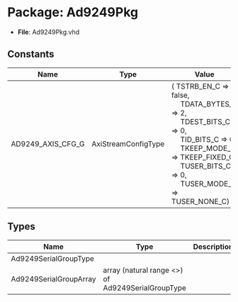 # Package: Ad9249Pkg

- **File**: Ad9249Pkg.vhd
## Constants

| Name              | Type                | Value                                                                                                                                                                                                                                                                                                                                                                                                                                       | Description |
| ----------------- | ------------------- | ------------------------------------------------------------------------------------------------------------------------------------------------------------------------------------------------------------------------------------------------------------------------------------------------------------------------------------------------------------------------------------------------------------------------------------------- | ----------- |
| AD9249_AXIS_CFG_G | AxiStreamConfigType |  (       TSTRB_EN_C    => false,<br><span style="padding-left:20px">       TDATA_BYTES_C => 2,<br><span style="padding-left:20px">       TDEST_BITS_C  => 0,<br><span style="padding-left:20px">       TID_BITS_C    => 0,<br><span style="padding-left:20px">       TKEEP_MODE_C  => TKEEP_FIXED_C,<br><span style="padding-left:20px">       TUSER_BITS_C  => 0,<br><span style="padding-left:20px">       TUSER_MODE_C  => TUSER_NONE_C) |             |
## Types

| Name                   | Type                                               | Description |
| ---------------------- | -------------------------------------------------- | ----------- |
| Ad9249SerialGroupType  |                                                    |             |
| Ad9249SerialGroupArray | array (natural range <>) of Ad9249SerialGroupType  |             |
